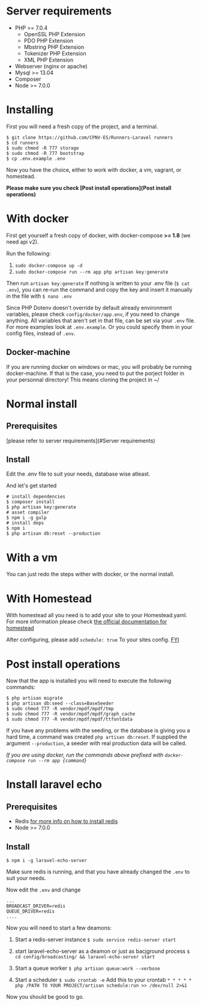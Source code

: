 # Server requirements

- PHP >= 7.0.4
    - OpenSSL PHP Extension
    - PDO PHP Extension
    - Mbstring PHP Extension
    - Tokenizer PHP Extension
    - XML PHP Extension
- Webserver (nginx or apache)
- Mysql >= 13.04
- Composer
- Node >= 7.0.0

# Installing

First you will need a fresh copy of the project, and a terminal.
```
$ git clone https://github.com/CPNV-ES/Runners-Laravel runners
$ cd runners
$ sudo chmod -R 777 storage
$ sudo chmod -R 777 bootstrap
$ cp .env.example .env
```
Now you have the choice, either to work with docker, a vm, vagrant, or homestead.

__Please make sure you check [Post install operations](Post install operations)__

# With docker

First get yourself a fresh copy of docker, with docker-compose **>= 1.8** (we need api v2).

Run the following:
1. `sudo docker-compose up -d`
2. `sudo docker-compose run --rm app php artisan key:generate`

Then run `artisan key:generate`
If nothing is written to your .env file (`$ cat .env`), you can re-run the command and copy the key and insert it manually in the file with `$ nano .env`


Since PHP Dotenv doesn't override by default already environment variables, please check `config/docker/app.env`, if you need to change anything.
All variables that aren't set in that file, can be set via your `.env` file.
For more examples look at `.env.example`.
Or you could specify them in your config files, instead of `.env`.

## Docker-machine

If you are running docker on windows or mac, you will probably be running docker-machine. If that is the case, you need to put the porject folder in your personnal directory!
This means cloning the project in ~/

# Normal install

## Prerequisites

[please refer to server requirements](#Server requirements)

## Install
Edit the .env file to suit your needs, database wise atleast.

And let's get started
```
# install dependencies
$ composer install
$ php artisan key:generate
# asset compiler
$ npm i -g gulp
# install deps
$ npm i
$ php artisan db:reset --production
```




# With a vm

You can just redo the steps wither with docker, or the normal install.

# With Homestead

With homestead all you need is to add your site to your Homestead.yaml.
For more information please check [the official documentation for homestead](https://laravel.com/docs/5.4/homestead#configuring-homestead)

After configuring, please add
`schedule: true`
To your sites config. [FYI](https://laravel.com/docs/5.4/homestead#configuring-cron-schedules)

# Post install operations

Now that the app is installed you will need to execute the following commands:

```
$ php artisan migrate
$ php artisan db:seed --class=BaseSeeder
$ sudo chmod 777 -R vendor/mpdf/mpdf/tmp
$ sudo chmod 777 -R vendor/mpdf/mpdf/graph_cache
$ sudo chmod 777 -R vendor/mpdf/mpdf/ttfontdata
```

If you have any problems with the seeding, or the database is giving you a hard time, a command was created
`php artisan db:reset`.
If supplied the argument `--production`, a seeder with real production data will be called.

_If you are using docker, run the commands above prefixed with `docker-compose run --rm app {command}`_

# Install laravel echo

## Prerequisites

- Redis [for more info on how to install redis]((https://redis.io/download))
- Node >= 7.0.0

## Install

``` 
$ npm i -g laravel-echo-server
```

Make sure redis is running, and that you have already changed the `.env` to suit your needs.

Now edit the `.env` and change 
```
...
BROADCAST_DRIVER=redis
QUEUE_DRIVER=redis
....
```

Now you will need to start a few deamons:
1. Start a redis-server instance
    `$ sudo service redis-server start`
2. start laravel-echo-server as a deamon or just as bacjground process
   `$ cd config/broadcasting/ && laravel-echo-server start`

3. Start a queue worker
   `$ php artisan queue:work --verbose`

4. Start a scheduler
    `$ sudo crontab -e`
    Add this to your crontab
    `* * * * * php /PATH TO YOUR PROJECT/artisan schedule:run >> /dev/null 2>&1`

Now you should be good to go.